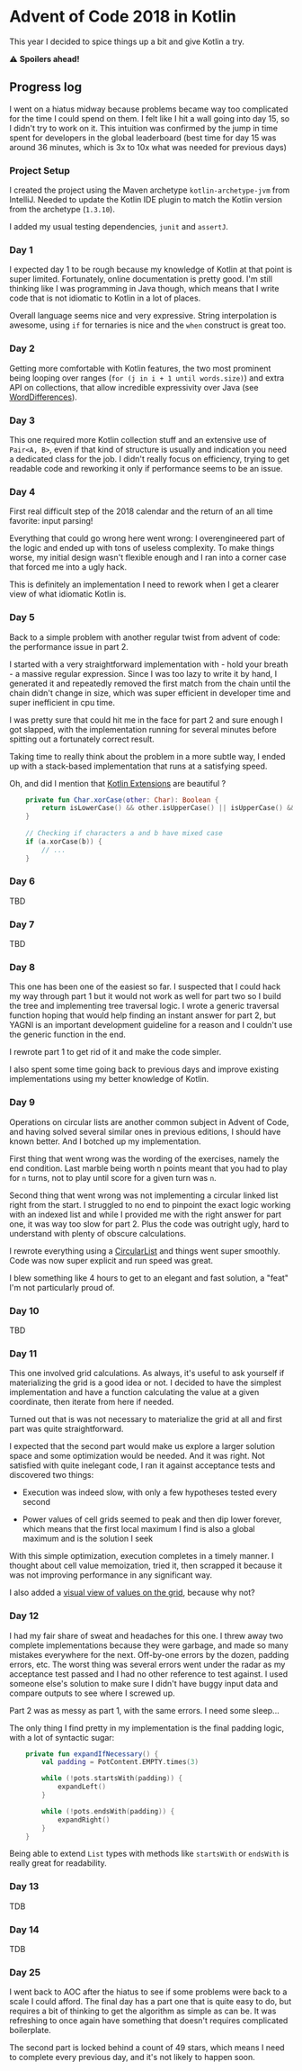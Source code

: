 # Advent of Code 2018 in Kotlin

This year I decided to spice things up a bit and give Kotlin a try.

:warning: **Spoilers ahead!**

## Progress log

I went on a hiatus midway because problems became way too complicated for the time I could spend on them. I felt like I
hit a wall going into day 15, so I didn't try to work on it. This intuition was confirmed by the jump in time spent for
developers in the global leaderboard (best time for day 15 was around 36 minutes, which is 3x to 10x what was needed for
previous days)

### Project Setup

I created the project using the Maven archetype `kotlin-archetype-jvm` from IntelliJ. Needed to update the Kotlin IDE
plugin to match the Kotlin version from the archetype (`1.3.10`).

I added my usual testing dependencies, `junit` and `assertJ`. 

### Day 1

I expected day 1 to be rough because my knowledge of Kotlin at that point is super limited. Fortunately, online 
documentation is pretty good. I'm still thinking like I was programming in Java though, which means that I write code
that is not idiomatic to Kotlin in a lot of places.

Overall language seems nice and very expressive. String interpolation is awesome, using `if` for ternaries is nice and 
the `when` construct is great too.

### Day 2

Getting more comfortable with Kotlin features, the two most prominent being looping over ranges 
(`for (j in i + 1 until words.size)`) and extra API on collections, that allow incredible expressivity over Java 
(see [WordDifferences](src/main/kotlin/com/github/christopheml/day02/WordDifferences.kt)).

### Day 3

This one required more Kotlin collection stuff and an extensive use of `Pair<A, B>`, even if that kind of structure is
usually and indication you need a dedicated class for the job. I didn't really focus on efficiency, trying to get 
readable code and reworking it only if performance seems to be an issue.

### Day 4

First real difficult step of the 2018 calendar and the return of an all time favorite: input parsing!

Everything that could go wrong here went wrong: I overengineered part of the logic and ended up with tons of useless
complexity. To make things worse, my initial design wasn't flexible enough and I ran into a corner case that forced me
into a ugly hack.

This is definitely an implementation I need to rework when I get a clearer view of what idiomatic Kotlin is.

### Day 5

Back to a simple problem with another regular twist from advent of code: the performance issue in part 2. 

I started with a very straightforward implementation with - hold your breath - a massive regular expression. 
Since I was too lazy to write it by hand, I generated it and repeatedly removed the first match from the chain 
until the chain didn't change in size, which was super efficient in developer time and super inefficient in cpu time.

I was pretty sure that could hit me in the face for part 2 and sure enough I got slapped, with the implementation 
running for several minutes before spitting out a fortunately correct result.

Taking time to really think about the problem in a more subtle way, I ended up with a stack-based implementation that
runs at a satisfying speed. 

Oh, and did I mention that [Kotlin Extensions](https://kotlinlang.org/docs/reference/extensions.html) are beautiful ?

```kotlin
    private fun Char.xorCase(other: Char): Boolean {
        return isLowerCase() && other.isUpperCase() || isUpperCase() && other.isLowerCase()
    }
    
    // Checking if characters a and b have mixed case
    if (a.xorCase(b)) {
        // ...
    }
```

### Day 6

TBD

### Day 7

TBD

### Day 8

This one has been one of the easiest so far. I suspected that I could hack my way through part 1 but it would not work
as well for part two so I build the tree and implementing tree traversal logic. I wrote a generic traversal function
hoping that would help finding an instant answer for part 2, but YAGNI is an important development guideline for a reason
and I couldn't use the generic function in the end. 

I rewrote part 1 to get rid of it and make the code simpler.

I also spent some time going back to previous days and improve existing implementations using my better knowledge of Kotlin. 

### Day 9

Operations on circular lists are another common subject in Advent of Code, and having solved several similar ones in
previous editions, I should have known better. And I botched up my implementation.

First thing that went wrong was the wording of the exercises, namely the end condition. Last marble being worth n points
meant that you had to play for `n` turns, not to play until score for a given turn was `n`.

Second thing that went wrong was not implementing a circular linked list right from the start. I struggled to no end to
pinpoint the exact logic working with an indexed list and while I provided me with the right answer for part one, it 
was way too slow for part 2. Plus the code was outright ugly, hard to understand with plenty of obscure calculations.

I rewrote everything using a [CircularList](src/main/kotlin/com/github/christopheml/day09/CircularList.kt) and things 
went super smoothly. Code was now super explicit and run speed was great.

I blew something like 4 hours to get to an elegant and fast solution, a "feat" I'm not particularly proud of.

### Day 10

TBD

### Day 11

This one involved grid calculations. As always, it's useful to ask yourself if materializing the grid is a good idea
or not. I decided to have the simplest implementation and have a function calculating the value at a given coordinate,
then iterate from here if needed.

Turned out that is was not necessary to materialize the grid at all and first part was quite straightforward.

I expected that the second part would make us explore a larger solution space and some optimization would be needed. And
it was right. Not satisfied with quite inelegant code, I ran it against acceptance tests and discovered two things:

* Execution was indeed slow, with only a few hypotheses tested every second

* Power values of cell grids seemed to peak and then dip lower forever, which means that the first local maximum I find 
is also a global maximum and is the solution I seek

With this simple optimization, execution completes in a timely manner. I thought about cell value memoization, tried it,
then scrapped it because it was not improving performance in any significant way.

I also added a [visual view of values on the grid](visualizations/day11.png), because why not?

### Day 12

I had my fair share of sweat and headaches for this one. I threw away two complete implementations because they were
garbage, and made so many mistakes everywhere for the next. Off-by-one errors by the dozen, padding errors, etc. The 
worst thing was several errors went under the radar as my acceptance test passed and I had no other reference to test
against. I used someone else's solution to make sure I didn't have buggy input data and compare outputs to see where
I screwed up.

Part 2 was as messy as part 1, with the same errors. I need some sleep...

The only thing I find pretty in my implementation is the final padding logic, with a lot of syntactic sugar:

```kotlin
    private fun expandIfNecessary() {
        val padding = PotContent.EMPTY.times(3)

        while (!pots.startsWith(padding)) {
            expandLeft()
        }

        while (!pots.endsWith(padding)) {
            expandRight()
        }
    }
```

Being able to extend `List` types with methods like `startsWith` or `endsWith` is really great for readability.

### Day 13

TDB

### Day 14 

TDB

### Day 25

I went back to AOC after the hiatus to see if some problems were back to a scale I could afford. The final day has a
part one that is quite easy to do, but requires a bit of thinking to get the algorithm as simple as can be. It was 
refreshing to once again have something that doesn't requires complicated boilerplate.

The second part is locked behind a count of 49 stars, which means I need to complete every previous day, and it's not
likely to happen soon.
